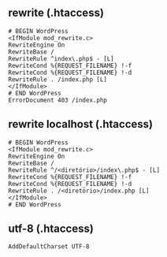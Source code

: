 ## rewrite (.htaccess)

```
# BEGIN WordPress
<IfModule mod_rewrite.c>
RewriteEngine On
RewriteBase /
RewriteRule ^index\.php$ - [L]
RewriteCond %{REQUEST_FILENAME} !-f
RewriteCond %{REQUEST_FILENAME} !-d
RewriteRule . /index.php [L]
</IfModule>
# END WordPress
ErrorDocument 403 /index.php
```

## rewrite localhost (.htaccess)

```
# BEGIN WordPress
<IfModule mod_rewrite.c>
RewriteEngine On
RewriteBase /
RewriteRule ^/<diretório>/index\.php$ - [L]
RewriteCond %{REQUEST_FILENAME} !-f
RewriteCond %{REQUEST_FILENAME} !-d
RewriteRule . /<diretório>/index.php [L]
</IfModule>
# END WordPress
```

## utf-8 (.htaccess)

```
AddDefaultCharset UTF-8
```

